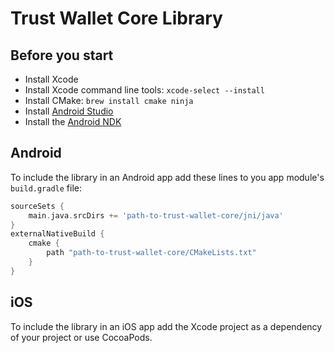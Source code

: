 # Trust Wallet Core Library

## Before you start

* Install Xcode
* Install Xcode command line tools: `xcode-select --install`
* Install CMake: `brew install cmake ninja`
* Install [Android Studio](https://developer.android.com/studio/index.html)
* Install the [Android NDK](https://developer.android.com/ndk/guides/)

## Android

To include the library in an Android app add these lines to you app module's `build.gradle` file:

```groovy
sourceSets {
    main.java.srcDirs += 'path-to-trust-wallet-core/jni/java'
}
externalNativeBuild {
    cmake {
        path "path-to-trust-wallet-core/CMakeLists.txt"
    }
}
```

## iOS

To include the library in an iOS app add the Xcode project as a dependency of your project or use CocoaPods.

